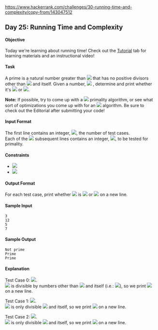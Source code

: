 https://www.hackerrank.com/challenges/30-running-time-and-complexity/copy-from/143047512

## Day 25: Running Time and Complexity

#### Objective
Today we're learning about running time! Check out the [Tutorial](https://www.hackerrank.com/challenges/30-running-time-and-complexity/tutorial) tab for learning materials and an instructional video!

#### Task
A prime is a natural number greater than <img src="https://latex.codecogs.com/svg.latex?\Large&space;1"> that has no positive divisors other than <img src="https://latex.codecogs.com/svg.latex?\Large&space;1"> and itself. Given a number, <img src="https://latex.codecogs.com/svg.latex?\Large&space;n"> , determine and print whether it's <img src="https://latex.codecogs.com/svg.latex?\Large&space;Prime"> or <img src="https://latex.codecogs.com/svg.latex?\Large&space;Not{\;}prime">.

**Note:** If possible, try to come up with a <img src="https://latex.codecogs.com/svg.latex?\Large&space;O(\sqrt{n})"> primality algorithm, or see what sort of optimizations you come up with for an <img src="https://latex.codecogs.com/svg.latex?\Large&space;O(n)"> algorithm. Be sure to check out the Editorial after submitting your code!

#### Input Format

The first line contains an integer, <img src="https://latex.codecogs.com/svg.latex?\Large&space;T">, the number of test cases.<br>
Each of the <img src="https://latex.codecogs.com/svg.latex?\Large&space;T"> subsequent lines contains an integer, <img src="https://latex.codecogs.com/svg.latex?\Large&space;n">, to be tested for primality.

#### Constraints
- <img src="https://latex.codecogs.com/svg.latex?\Large&space;1\le{T}\le{30}">
- <img src="https://latex.codecogs.com/svg.latex?\Large&space;1\le{n}\le{2\times{10^9}}">

#### Output Format

For each test case, print whether <img src="https://latex.codecogs.com/svg.latex?\Large&space;n"> is <img src="https://latex.codecogs.com/svg.latex?\Large&space;Prime"> or <img src="https://latex.codecogs.com/svg.latex?\Large&space;Not prime"> on a new line.

#### Sample Input
```
3
12
5
7
```
#### Sample Output
```
Not prime
Prime
Prime
```
#### Explanation

Test Case 0: <img src="https://latex.codecogs.com/svg.latex?\Large&space;n=12">.<br>
<img src="https://latex.codecogs.com/svg.latex?\Large&space;12"> is divisible by numbers other than <img src="https://latex.codecogs.com/svg.latex?\Large&space;1"> and itself (i.e.: <img src="https://latex.codecogs.com/svg.latex?\Large&space;2,3,6">), so we print <img src="https://latex.codecogs.com/svg.latex?\Large&space;Not{\;}prime"> on a new line.

Test Case 1: <img src="https://latex.codecogs.com/svg.latex?\Large&space;n=5">.<br>
<img src="https://latex.codecogs.com/svg.latex?\Large&space;5"> is only divisible <img src="https://latex.codecogs.com/svg.latex?\Large&space;1"> and itself, so we print <img src="https://latex.codecogs.com/svg.latex?\Large&space;Prime"> on a new line.

Test Case 2: <img src="https://latex.codecogs.com/svg.latex?\Large&space;n=7">.<br>
<img src="https://latex.codecogs.com/svg.latex?\Large&space;7"> is only divisible <img src="https://latex.codecogs.com/svg.latex?\Large&space;1"> and itself, so we print <img src="https://latex.codecogs.com/svg.latex?\Large&space;Prime"> on a new line.
